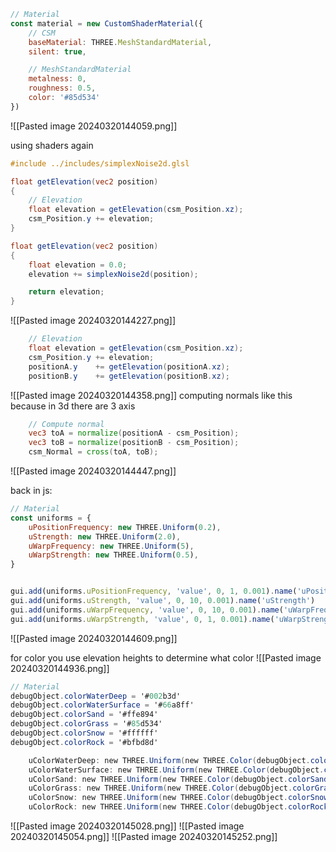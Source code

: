 ```javascript
// Material
const material = new CustomShaderMaterial({
    // CSM
    baseMaterial: THREE.MeshStandardMaterial,
    silent: true,

    // MeshStandardMaterial
    metalness: 0,
    roughness: 0.5,
    color: '#85d534'
})
```
![[Pasted image 20240320144059.png]]

using shaders again
```glsl
#include ../includes/simplexNoise2d.glsl

float getElevation(vec2 position)
{
    // Elevation
    float elevation = getElevation(csm_Position.xz);
    csm_Position.y += elevation;
}
```

```glsl
float getElevation(vec2 position)
{
    float elevation = 0.0;
    elevation += simplexNoise2d(position);

    return elevation;
}
```
![[Pasted image 20240320144227.png]]


```glsl
    // Elevation
    float elevation = getElevation(csm_Position.xz);
    csm_Position.y += elevation;
    positionA.y    += getElevation(positionA.xz);
    positionB.y    += getElevation(positionB.xz);
```

![[Pasted image 20240320144358.png]]
computing normals like this because in 3d there are   3 axis

```glsl
    // Compute normal
    vec3 toA = normalize(positionA - csm_Position);
    vec3 toB = normalize(positionB - csm_Position);
    csm_Normal = cross(toA, toB);
```
![[Pasted image 20240320144447.png]]

back in js:
```javascript
// Material
const uniforms = {
    uPositionFrequency: new THREE.Uniform(0.2),
    uStrength: new THREE.Uniform(2.0),
    uWarpFrequency: new THREE.Uniform(5),
    uWarpStrength: new THREE.Uniform(0.5),
}
```

```javascript

gui.add(uniforms.uPositionFrequency, 'value', 0, 1, 0.001).name('uPositionFrequency')
gui.add(uniforms.uStrength, 'value', 0, 10, 0.001).name('uStrength')
gui.add(uniforms.uWarpFrequency, 'value', 0, 10, 0.001).name('uWarpFrequency')
gui.add(uniforms.uWarpStrength, 'value', 0, 1, 0.001).name('uWarpStrength')
```

![[Pasted image 20240320144609.png]]

for color you use elevation heights to determine what color
![[Pasted image 20240320144936.png]]
```glsl
// Material
debugObject.colorWaterDeep = '#002b3d'
debugObject.colorWaterSurface = '#66a8ff'
debugObject.colorSand = '#ffe894'
debugObject.colorGrass = '#85d534'
debugObject.colorSnow = '#ffffff'
debugObject.colorRock = '#bfbd8d'
```

```glsl
    uColorWaterDeep: new THREE.Uniform(new THREE.Color(debugObject.colorWaterDeep)),
    uColorWaterSurface: new THREE.Uniform(new THREE.Color(debugObject.colorWaterSurface)),
    uColorSand: new THREE.Uniform(new THREE.Color(debugObject.colorSand)),
    uColorGrass: new THREE.Uniform(new THREE.Color(debugObject.colorGrass)),
    uColorSnow: new THREE.Uniform(new THREE.Color(debugObject.colorSnow)),
    uColorRock: new THREE.Uniform(new THREE.Color(debugObject.colorRock)),
```
![[Pasted image 20240320145028.png]]
![[Pasted image 20240320145054.png]]
![[Pasted image 20240320145252.png]]
